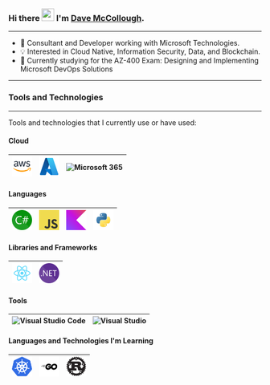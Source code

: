 ### Hi there <img src=https://raw.githubusercontent.com/MartinHeinz/MartinHeinz/master/wave.gif width="25" height="25"> I'm [Dave McCollough](https://davemccollough.com).
---
- 🔧  Consultant and Developer working with Microsoft Technologies.  
- 💡  Interested in Cloud Native, Information Security, Data, and Blockchain.
- 📖  Currently studying for the AZ-400 Exam: Designing and Implementing Microsoft DevOps Solutions

***
### Tools and Technologies 
---
Tools and technologies that I currently use or have used:

#### Cloud
<img title="AWS" alt="AWS" width="40px" src="https://raw.githubusercontent.com/github/explore/main/topics/aws/aws.png">|<img title="Azure" alt="Azure" width="40px" src="https://raw.githubusercontent.com/github/explore/eaef8552d8b082ffafe2bfc8a5023d47da904aac/topics/azure/azure.png">|<img title="Microsoft 365" alt="Microsoft 365" width="40px" src="https://avatars.githubusercontent.com/u/6154722?s=200&v=4">
|--|--|--|
#### Languages 
<img alt="C#" title="C#" width="40px" src="https://raw.githubusercontent.com/github/explore/80688e429a7d4ef2fca1e82350fe8e3517d3494d/topics/csharp/csharp.png">|<img alt="JavaScript" title="JavaScript" width="40px" src="https://raw.githubusercontent.com/github/explore/master/topics/javascript/javascript.png">|<img alt="Kotlin" title="Kotlin" width="40px" src="https://raw.githubusercontent.com/github/explore/4479d2a2c854198cb00160f8593519c14dc3b905/topics/kotlin/kotlin.png">|<img title="Python" alt="Python" width="40px" src="https://raw.githubusercontent.com/github/explore/master/topics/python/python.png" />|
|--|--|--|--|

#### Libraries and Frameworks
<img title="React Native" alt="React Native" width="40px" src="https://raw.githubusercontent.com/github/explore/80688e429a7d4ef2fca1e82350fe8e3517d3494d/topics/react-native/react-native.png" />|<img alt="DotNet" title="DotNet" width="40px" src="https://raw.githubusercontent.com/github/explore/93d8a67084f94b2a444e510199a6e7622e5b09a3/topics/dotnet/dotnet.png">|
|--|--|
#### Tools
<img title="Visual Studio Code" alt="Visual Studio Code" width="40px" src="https://camo.githubusercontent.com/8309f96251a086c056e0d7262b7eb66b2da6bdc35ed439b269fd907aa516095a/68747470733a2f2f63646e2e776f726c64766563746f726c6f676f2e636f6d2f6c6f676f732f76697375616c2d73747564696f2d636f64652d312e737667" />|<img alt="Visual Studio" title="Visual Studio" width="40px" src="https://camo.githubusercontent.com/6ef5b9ab48e506b686160b72ef7b122590d4b0f9866ba2287ca0e9d6959839f3/68747470733a2f2f63646e2e776f726c64766563746f726c6f676f2e636f6d2f6c6f676f732f76697375616c2d73747564696f2d323031332e737667">|
|--|--|

#### Languages and Technologies I'm Learning
<img title="Kubernetes" alt="Kubernetes" width="40px" src="https://raw.githubusercontent.com/github/explore/01ea2a586e5da744792d0ccfce2f68b861f29301/topics/kubernetes/kubernetes.png">|<img alt="Go" title="Go" width="40px" src="https://raw.githubusercontent.com/github/explore/80688e429a7d4ef2fca1e82350fe8e3517d3494d/topics/go/go.png">|<img title="Rust" alt="Rust" width="40px" src="https://raw.githubusercontent.com/github/explore/80688e429a7d4ef2fca1e82350fe8e3517d3494d/topics/rust/rust.png" />|
|--|--|--|

<!--
<img title="Rust" alt="Rust" width="40px" src="https://raw.githubusercontent.com/github/explore/80688e429a7d4ef2fca1e82350fe8e3517d3494d/topics/rust/rust.png" />|<img alt="Solana" title="Solana" width="40px" src="https://avatars.githubusercontent.com/u/35608259?s=200&v=4">|<img title="TypeScript" alt="TypeScript" width="40px" src="https://raw.githubusercontent.com/github/explore/80688e429a7d4ef2fca1e82350fe8e3517d3494d/topics/typescript/typescript.png" />|<img alt="Flutter" title="Flutter" width="40px" src="https://avatars.githubusercontent.com/u/14101776?s=200&v=4">|<img alt="Blozor" title="Blazor" width="40px" src="https://camo.githubusercontent.com/bfc4d7998ef0a1ee4800f416641ea5767049d10011def38e8944a7fe8d468904/68747470733a2f2f61647269656e746f727269732e6769746875622e696f2f777777726f6f742f696d616765732f626c617a6f722f6c6f676f2d626c617a6f722e706e67">|
|--|--|--|--|--|


<!--
**dave-mccollough/dave-mccollough** is a ✨ _special_ ✨ repository because its `README.md` (this file) appears on your GitHub profile.

Here are some ideas to get you started:

- 🔭 I’m currently working on ...
- 🌱 I’m currently learning ...
- 👯 I’m looking to collaborate on ...
- 🤔 I’m looking for help with ...
- 💬 Ask me about ...
- 📫 How to reach me: ...
- 😄 Pronouns: ...
- ⚡ Fun fact: ...
-->
